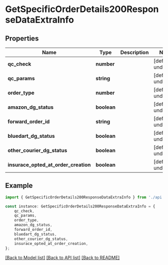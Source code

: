 # GetSpecificOrderDetails200ResponseDataExtraInfo


## Properties

Name | Type | Description | Notes
------------ | ------------- | ------------- | -------------
**qc_check** | **number** |  | [default to undefined]
**qc_params** | **string** |  | [default to undefined]
**order_type** | **number** |  | [default to undefined]
**amazon_dg_status** | **boolean** |  | [default to undefined]
**forward_order_id** | **string** |  | [default to undefined]
**bluedart_dg_status** | **boolean** |  | [default to undefined]
**other_courier_dg_status** | **boolean** |  | [default to undefined]
**insurace_opted_at_order_creation** | **boolean** |  | [default to undefined]

## Example

```typescript
import { GetSpecificOrderDetails200ResponseDataExtraInfo } from './api';

const instance: GetSpecificOrderDetails200ResponseDataExtraInfo = {
    qc_check,
    qc_params,
    order_type,
    amazon_dg_status,
    forward_order_id,
    bluedart_dg_status,
    other_courier_dg_status,
    insurace_opted_at_order_creation,
};
```

[[Back to Model list]](../README.md#documentation-for-models) [[Back to API list]](../README.md#documentation-for-api-endpoints) [[Back to README]](../README.md)
